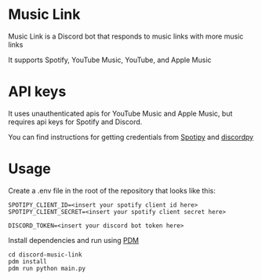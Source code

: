 # Music Link
Music Link is a Discord bot that responds to music links with more music links

It supports Spotify, YouTube Music, YouTube, and Apple Music

# API keys
It uses unauthenticated apis for YouTube Music and Apple Music, but requires api keys for Spotify and Discord.

You can find instructions for getting credentials from [Spotipy](https://spotipy.readthedocs.io/en/2.21.0/#getting-started) and [discordpy](https://discordpy.readthedocs.io/en/stable/discord.html)

# Usage

Create a .env file in the root of the repository that looks like this:
```
SPOTIPY_CLIENT_ID=<insert your spotify client id here>
SPOTIPY_CLIENT_SECRET=<insert your spotify client secret here>

DISCORD_TOKEN=<insert your discord bot token here>
```

Install dependencies and run using [PDM](https://pdm.fming.dev/latest/)
```
cd discord-music-link
pdm install
pdm run python main.py
```
